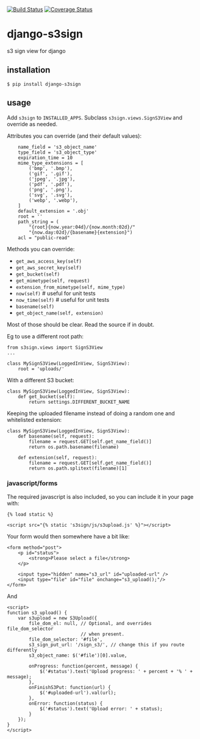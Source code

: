 [![Build Status](https://travis-ci.org/ccnmtl/django-s3sign.svg?branch=master)](https://travis-ci.org/ccnmtl/django-s3sign)
[![Coverage Status](https://coveralls.io/repos/github/ccnmtl/django-s3sign/badge.svg?branch=master)](https://coveralls.io/github/ccnmtl/django-s3sign?branch=master)

# django-s3sign
s3 sign view for django

## installation

    $ pip install django-s3sign

## usage

Add `s3sign` to `INSTALLED_APPS`. Subclass `s3sign.views.SignS3View`
and override as needed.

Attributes you can override (and their default values):

```
    name_field = 's3_object_name'
    type_field = 's3_object_type'
    expiration_time = 10
    mime_type_extensions = [
        ('bmp', '.bmp'),
        ('gif', '.gif'),
        ('jpeg', '.jpg'),
        ('pdf', '.pdf'),
        ('png', '.png'),
        ('svg', '.svg'),
        ('webp', '.webp'),
    ]
    default_extension = '.obj'
    root = ''
    path_string = (
        "{root}{now.year:04d}/{now.month:02d}/"
        "{now.day:02d}/{basename}{extension}")
    acl = "public-read"
```

Methods you can override:

* `get_aws_access_key(self)`
* `get_aws_secret_key(self)`
* `get_bucket(self)`
* `get_mimetype(self, request)`
* `extension_from_mimetype(self, mime_type)`
* `now(self)` # useful for unit tests
* `now_time(self)` # useful for unit tests
* `basename(self)`
* `get_object_name(self, extension)`

Most of those should be clear. Read the source if in doubt.


Eg to use a different root path:


```
from s3sign.views import SignS3View
...

class MySignS3View(LoggedInView, SignS3View):
    root = 'uploads/'
```

With a different S3 bucket:

```
class MySignS3View(LoggedInView, SignS3View):
    def get_bucket(self):
        return settings.DIFFERENT_BUCKET_NAME
```

Keeping the uploaded filename instead of doing a random one and
whitelisted extension:

```
class MySignS3View(LoggedInView, SignS3View):
    def basename(self, request):
        filename = request.GET[self.get_name_field()]
        return os.path.basename(filename)

    def extension(self, request):
        filename = request.GET[self.get_name_field()]
        return os.path.splitext(filename)[1]
```


### javascript/forms

The required javascript is also included, so you can include it in
your page with:

    {% load static %}

    <script src="{% static 's3sign/js/s3upload.js' %}"></script>

Your form would then somewhere have a bit like:

    <form method="post">
        <p id="status">
            <strong>Please select a file</strong>
        </p>

        <input type="hidden" name="s3_url" id="uploaded-url" />
        <input type="file" id="file" onchange="s3_upload();"/>
    </form>

And

```
<script>
function s3_upload() {
    var s3upload = new S3Upload({
        file_dom_el: null, // Optional, and overrides file_dom_selector
                           // when present.
        file_dom_selector: '#file',
        s3_sign_put_url: '/sign_s3/', // change this if you route differently
        s3_object_name: $('#file')[0].value,

        onProgress: function(percent, message) {
            $('#status').text('Upload progress: ' + percent + '% ' + message);
        },
        onFinishS3Put: function(url) {
            $('#uploaded-url').val(url);
        },
        onError: function(status) {
            $('#status').text('Upload error: ' + status);
        }
    });
}
</script>
```
